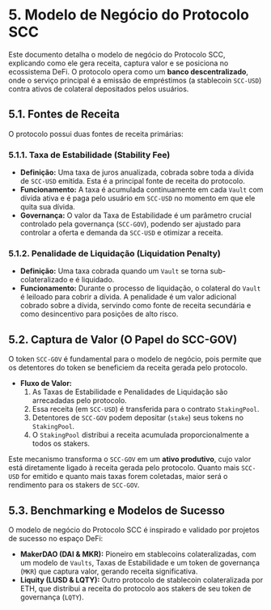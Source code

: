 # 5. Modelo de Negócio do Protocolo SCC

Este documento detalha o modelo de negócio do Protocolo SCC, explicando como ele gera receita, captura valor e se posiciona no ecossistema DeFi. O protocolo opera como um **banco descentralizado**, onde o serviço principal é a emissão de empréstimos (a stablecoin `SCC-USD`) contra ativos de colateral depositados pelos usuários.

## 5.1. Fontes de Receita

O protocolo possui duas fontes de receita primárias:

### 5.1.1. Taxa de Estabilidade (Stability Fee)

*   **Definição:** Uma taxa de juros anualizada, cobrada sobre toda a dívida de `SCC-USD` emitida. Esta é a principal fonte de receita do protocolo.
*   **Funcionamento:** A taxa é acumulada continuamente em cada `Vault` com dívida ativa e é paga pelo usuário em `SCC-USD` no momento em que ele quita sua dívida.
*   **Governança:** O valor da Taxa de Estabilidade é um parâmetro crucial controlado pela governança (`SCC-GOV`), podendo ser ajustado para controlar a oferta e demanda da `SCC-USD` e otimizar a receita.

### 5.1.2. Penalidade de Liquidação (Liquidation Penalty)

*   **Definição:** Uma taxa cobrada quando um `Vault` se torna sub-colateralizado e é liquidado.
*   **Funcionamento:** Durante o processo de liquidação, o colateral do `Vault` é leiloado para cobrir a dívida. A penalidade é um valor adicional cobrado sobre a dívida, servindo como fonte de receita secundária e como desincentivo para posições de alto risco.

## 5.2. Captura de Valor (O Papel do SCC-GOV)

O token `SCC-GOV` é fundamental para o modelo de negócio, pois permite que os detentores do token se beneficiem da receita gerada pelo protocolo.

*   **Fluxo de Valor:**
    1.  As Taxas de Estabilidade e Penalidades de Liquidação são arrecadadas pelo protocolo.
    2.  Essa receita (em `SCC-USD`) é transferida para o contrato `StakingPool`.
    3.  Detentores de `SCC-GOV` podem depositar (`stake`) seus tokens no `StakingPool`.
    4.  O `StakingPool` distribui a receita acumulada proporcionalmente a todos os stakers.

Este mecanismo transforma o `SCC-GOV` em um **ativo produtivo**, cujo valor está diretamente ligado à receita gerada pelo protocolo. Quanto mais `SCC-USD` for emitido e quanto mais taxas forem coletadas, maior será o rendimento para os stakers de `SCC-GOV`.

## 5.3. Benchmarking e Modelos de Sucesso

O modelo de negócio do Protocolo SCC é inspirado e validado por projetos de sucesso no espaço DeFi:

*   **MakerDAO (DAI & MKR):** Pioneiro em stablecoins colateralizadas, com um modelo de `Vaults`, Taxas de Estabilidade e um token de governança (`MKR`) que captura valor, gerando receita significativa.
*   **Liquity (LUSD & LQTY):** Outro protocolo de stablecoin colateralizada por ETH, que distribui a receita do protocolo aos stakers de seu token de governança (`LQTY`).
